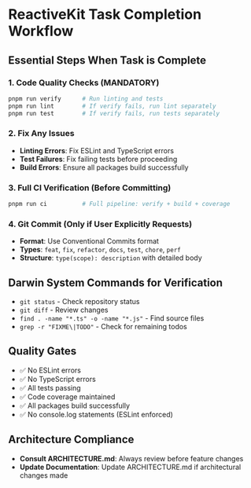 # ReactiveKit Task Completion Workflow

## Essential Steps When Task is Complete

### 1. Code Quality Checks (MANDATORY)
```bash
pnpm run verify      # Run linting and tests
pnpm run lint        # If verify fails, run lint separately
pnpm run test        # If verify fails, run tests separately
```

### 2. Fix Any Issues
- **Linting Errors**: Fix ESLint and TypeScript errors
- **Test Failures**: Fix failing tests before proceeding
- **Build Errors**: Ensure all packages build successfully

### 3. Full CI Verification (Before Committing)
```bash
pnpm run ci          # Full pipeline: verify + build + coverage
```

### 4. Git Commit (Only if User Explicitly Requests)
- **Format**: Use Conventional Commits format
- **Types**: `feat`, `fix`, `refactor`, `docs`, `test`, `chore`, `perf`
- **Structure**: `type(scope): description` with detailed body

## Darwin System Commands for Verification
- `git status` - Check repository status
- `git diff` - Review changes
- `find . -name "*.ts" -o -name "*.js"` - Find source files
- `grep -r "FIXME\|TODO"` - Check for remaining todos

## Quality Gates
- ✅ No ESLint errors
- ✅ No TypeScript errors  
- ✅ All tests passing
- ✅ Code coverage maintained
- ✅ All packages build successfully
- ✅ No console.log statements (ESLint enforced)

## Architecture Compliance
- **Consult ARCHITECTURE.md**: Always review before feature changes
- **Update Documentation**: Update ARCHITECTURE.md if architectural changes made

